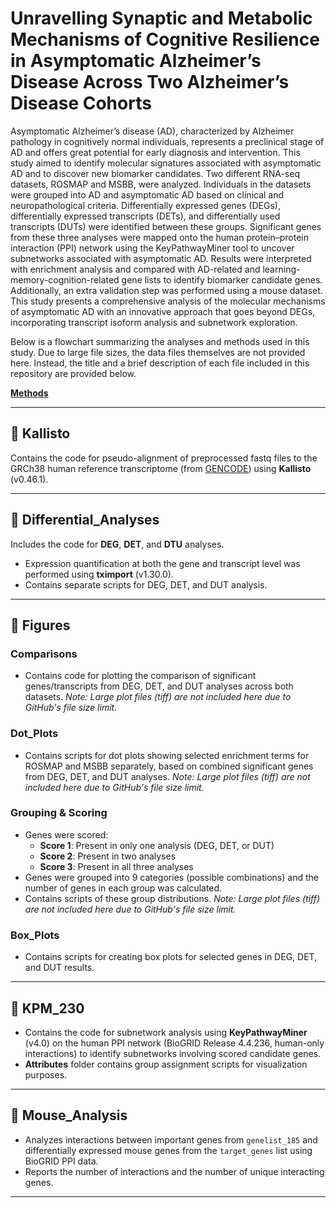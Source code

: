 # Unravelling Synaptic and Metabolic Mechanisms of Cognitive Resilience in Asymptomatic Alzheimer’s Disease Across Two Alzheimer’s Disease Cohorts

Asymptomatic Alzheimer’s disease (AD), characterized by Alzheimer pathology in cognitively normal individuals, represents a preclinical stage of AD and offers great potential for early diagnosis and intervention. This study aimed to identify molecular signatures associated with asymptomatic AD and to discover new biomarker candidates. Two different RNA-seq datasets, ROSMAP and MSBB, were analyzed. Individuals in the datasets were grouped into AD and asymptomatic AD based on clinical and neuropathological criteria. Differentially expressed genes (DEGs), differentially expressed transcripts (DETs), and differentially used transcripts (DUTs) were identified between these groups. Significant genes from these three analyses were mapped onto the human protein–protein interaction (PPI) network using the KeyPathwayMiner tool to uncover subnetworks associated with asymptomatic AD. Results were interpreted with enrichment analysis and compared with AD-related and learning-memory-cognition-related gene lists to identify biomarker candidate genes. Additionally, an extra validation step was performed using a mouse dataset. This study presents a comprehensive analysis of the molecular mechanisms of asymptomatic AD with an innovative approach that goes beyond DEGs, incorporating transcript isoform analysis and subnetwork exploration.

Below is a flowchart summarizing the analyses and methods used in this study. Due to large file sizes, the data files themselves are not provided here. Instead, the title and a brief description of each file included in this repository are provided below.

[**Methods**](Methods.pdf)

---

## 📁 Kallisto
Contains the code for pseudo-alignment of preprocessed fastq files to the GRCh38 human reference transcriptome (from [GENCODE](https://www.gencodegenes.org)) using **Kallisto** (v0.46.1).

---

## 📁 Differential_Analyses
Includes the code for **DEG**, **DET**, and **DTU** analyses.  
- Expression quantification at both the gene and transcript level was performed using **tximport** (v1.30.0).  
- Contains separate scripts for DEG, DET, and DUT analysis.

---

## 📁 Figures

### **Comparisons**
- Contains code for plotting the comparison of significant genes/transcripts from DEG, DET, and DUT analyses across both datasets.
*Note: Large plot files (tiff) are not included here due to GitHub's file size limit.*

### **Dot_Plots**
- Contains scripts for dot plots showing selected enrichment terms for ROSMAP and MSBB separately, based on combined significant genes from DEG, DET, and DUT analyses.
*Note: Large plot files (tiff) are not included here due to GitHub's file size limit.*

### **Grouping & Scoring**
- Genes were scored:  
  - **Score 1**: Present in only one analysis (DEG, DET, or DUT)  
  - **Score 2**: Present in two analyses  
  - **Score 3**: Present in all three analyses  
- Genes were grouped into 9 categories (possible combinations) and the number of genes in each group was calculated.  
- Contains scripts of these group distributions.
*Note: Large plot files (tiff) are not included here due to GitHub's file size limit.*

### **Box_Plots**
- Contains scripts for creating box plots for selected genes in DEG, DET, and DUT results.

---

## 📁 KPM_230
- Contains the code for subnetwork analysis using **KeyPathwayMiner** (v4.0) on the human PPI network (BioGRID Release 4.4.236, human-only interactions) to identify subnetworks involving scored candidate genes.
- **Attributes** folder contains group assignment scripts for visualization purposes.

---

## 📁 Mouse_Analysis
- Analyzes interactions between important genes from `genelist_185` and differentially expressed mouse genes from the `target_genes` list using BioGRID PPI data.
- Reports the number of interactions and the number of unique interacting genes.

---